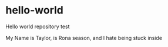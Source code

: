 # hello-world
Hello world repository test

My Name is Taylor, is Rona season, and I hate being stuck inside
